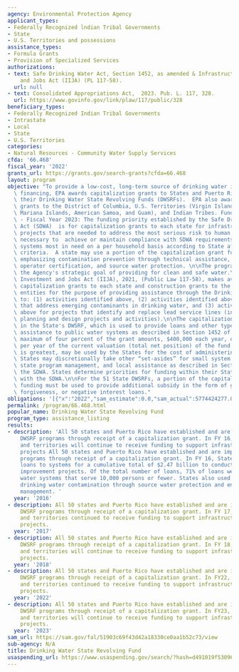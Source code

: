 ```yaml
---
agency: Environmental Protection Agency
applicant_types:
- Federally Recognized lndian Tribal Governments
- State
- U.S. Territories and possessions
assistance_types:
- Formula Grants
- Provision of Specialized Services
authorizations:
- text: Safe Drinking Water Act, Section 1452, as amended & Infrastructure Investment
    and Jobs Act (IIJA) (PL 117-58).
  url: null
- text: Consolidated Appropriations Act,  2023. Pub. L. 117, 328.
  url: https://www.govinfo.gov/link/plaw/117/public/328
beneficiary_types:
- Federally Recognized Indian Tribal Governments
- Intrastate
- Local
- State
- U.S. Territories
categories:
- Natural Resources - Community Water Supply Services
cfda: '66.468'
fiscal_year: '2022'
grants_url: https://grants.gov/search-grants?cfda=66.468
layout: program
objective: "To provide a low-cost, long-term source of drinking water infrastructure\
  \ financing, EPA awards capitalization grants to States and Puerto Rico to capitalize\
  \ their Drinking Water State Revolving Funds (DWSRFs).  EPA also awards construction\
  \ grants to the District of Columbia, U.S. Territories (Virgin Islands, Northern\
  \ Mariana Islands, American Samoa, and Guam), and Indian Tribes. Funding Priority\
  \ - Fiscal Year 2023: The funding priority established by the Safe Drinking Water\
  \ Act (SDWA)  is for capitalization grants to each state for infrastructure improvement\
  \ projects that are needed to address the most serious risk to human health, are\
  \ necessary to  achieve or maintain compliance with SDWA requirements, and assist\
  \ systems most in need on a per household basis according to State affordability\
  \ criteria.  A state may use a portion of the capitalization grant funds for programs\
  \ emphasizing contamination prevention through technical assistance, capacity development,\
  \ operator certification, and source water protection. \n\nThe program supports\
  \ the Agency's strategic goal of providing for clean and safe water.\n\nThe Infrastructure\
  \ Investment and Jobs Act (IIJA), 2021, (Public Law 117-58), makes available additional\
  \ capitalization grants to each state and construction grants to the other listed\
  \ entities for the purpose of providing assistance through the Drinking Water SRF\
  \ to: (1) activities identified above, (2) activities identified above for projects\
  \ that address emerging contaminants in drinking water, and (3) activities identified\
  \ above for projects that identify and replace lead service lines (including related\
  \ planning and design projects and activities).\n\nThe capitalization grant is deposited\
  \ in the State's DWSRF, which is used to provide loans and other types of financial\
  \ assistance to public water systems as described in Section 1452 of the SDWA. A\
  \ maximum of four percent of the grant amounts, $400,000 each year, or 1/5 percent\
  \ per year of the current valuation (total net position) of the fund, whichever\
  \ is greatest, may be used by the States for the cost of administering the DWSRF.\
  \ States may discretionally take other “set-asides” for small system technical assistance,\
  \ state program management, and local assistance as described in Section 1452 of\
  \ the SDWA. States determine priorities for funding within their State in accordance\
  \ with the SDWA.\n\nFor the 51 State DWSRFs, a portion of the capitalization grant\
  \ funding must be used to provide additional subsidy in the form of grants, principal\
  \ forgiveness, or negative interest loans."
obligations: '[{"x":"2022","sam_estimate":0.0,"sam_actual":5774424277.0,"usa_spending_actual":3139360952.0},{"x":"2023","sam_estimate":7225070000.0,"sam_actual":0.0,"usa_spending_actual":5733901617.0},{"x":"2024","sam_estimate":7178583500.0,"sam_actual":0.0,"usa_spending_actual":4279818990.0}]'
permalink: /program/66.468.html
popular_name: Drinking Water State Revolving Fund
program_type: assistance_listing
results:
- description: 'All 50 states and Puerto Rico have established and are implementing
    DWSRF programs through receipt of a capitalization grant. In FY 16, states, tribes,
    and territories will continue to receive funding to support infrastructure improvement
    projects All 50 states and Puerto Rico have established and are implementing DWSRF
    programs through receipt of a capitalization grant. In FY 16, States made 708
    loans to systems for a cumulative total of $2.47 billion to conduct infrastructure
    improvement projects. Of the total number of loans, 71% of loans went to small
    water systems that serve 10,000 persons or fewer. States also used funds to prevent
    drinking water contamination through source water protection and enhanced system
    management. '
  year: '2016'
- description: All 50 states and Puerto Rico have established and are implementing
    DWSRF programs through receipt of a capitalization grant. In FY 17, states, tribes,
    and territories continued to receive funding to support infrastructure improvement
    projects.
  year: '2017'
- description: All 50 states and Puerto Rico have established and are implementing
    DWSRF programs through receipt of a capitalization grant. In FY 18, states, tribes,
    and territories will continue to receive funding to support infrastructure improvement
    projects.
  year: '2018'
- description: All 50 states and Puerto Rico have established and are implementing
    DWSRF programs through receipt of a capitalization grant. In FY22, states, tribes,
    and territories continued to receive funding to support infrastructure improvement
    projects.
  year: '2022'
- description: All 50 states and Puerto Rico have established and are implementing
    DWSRF programs through receipt of a capitalization grant. In FY23, states, tribes,
    and territories will continue to receive funding to support infrastructure improvement
    projects.
  year: '2023'
sam_url: https://sam.gov/fal/51903c69f43d42a18330ce0aa1b52c73/view
sub-agency: N/A
title: Drinking Water State Revolving Fund
usaspending_url: https://www.usaspending.gov/search/?hash=d491019f53096f788c976b32bcd8b1b3
---
```

